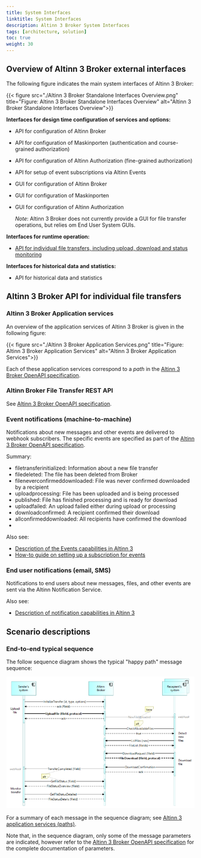 ```yaml
---
title: System Interfaces
linktitle: System Interfaces
description: Altinn 3 Broker System Interfaces 
tags: [architecture, solution]
toc: true
weight: 30
---
```





## Overview of Altinn 3 Broker external interfaces
The following figure indicates the main system interfaces of Altinn 3 Broker:

{{< figure src="./Altinn 3 Broker Standalone Interfaces Overview.png" title="Figure: Altinn 3 Broker Standalone Interfaces Overview" alt="Altinn 3 Broker Standalone Interfaces Overview">}}


<!--
*TIP: The details of the interfaces are not shown by the image as
such, however the image hyperlinks to a clickable web version with further details.*
-->

__Interfaces for design time configuration of services and options:__

* API for configuration of Altinn Broker
* API for configuration of Maskinporten (authentication and course-grained authorization)
* API for configuration of Altinn Authorization (fine-grained authorization)
* API for setup of event subscriptions via Altinn Events
* GUI for configuration of Altinn Broker
* GUI for configuration of  Maskinporten
* GUI for configuration of Altinn Authorization

    _Note_: Altinn 3 Broker does not currently provide a GUI for file transfer operations, 
but relies om End User System GUIs.

__Interfaces for runtime operation:__

* [API for individual file transfers, including upload, download and status monitoring](#altinn-3-broker-api-for-individual-file-transfers)



__Interfaces for historical data and statistics:__

* API for historical data and statistics





<!--

### Authorizarions interfaces


## Altinn 3 Broker File Transfer Interfaces


### Event Subscriptions
See https://docs.altinn.studio/events/subscribe-to-events/developer-guides/setup-subscription/


TBD.

### User Interfaces

Altinn 3 Broker does not currently provide a GUI for file transfer operations, but relies om End User System GUIs.

-->

## Altinn 3 Broker API for individual file transfers

### Altinn 3 Broker Application services

An overview of the application services of Altinn 3 Broker is given in the following figure:

{{< figure src="./Altinn 3 Broker Application Services.png" title="Figure: Altinn 3 Broker Application Services" alt="Altinn 3 Broker Application Services">}}

Each of these application services correspond to a _path_ in the [Altinn 3 Broker OpenAPI specification][Altinn 3 Broker OpenAPI specifications].


### Altinn Broker File Transfer REST API 

See [Altinn 3 Broker OpenAPI specification][Altinn 3 Broker OpenAPI specifications].

### Event notifications (machine-to-machine)

Notifications about new messages and other events are delivered to webhook subscribers. 
The specific events are specified as part of the [Altinn 3 Broker OpenAPI specification][Altinn 3 Broker OpenAPI specifications]. 

Summary:

* filetransferinitialized: Information about a new file transfer
* filedeleted: The file has been deleted from Broker
* fileneverconfirmeddownloaded: File was never confirmed downloaded by a recipient
* uploadprocessing: File has been uploaded and is being processed
* published: File has finished processing and is ready for download
* uploadfailed: An upload failed either during upload or processing
* downloadconfirmed: A recipient confirmed their download
* allconfirmeddownloaded: All recipients have confirmed the download
* 
Also see:

* [Description of the Events capabilities in Altinn 3](https://docs.altinn.studio/events/)
* [How-to guide on setting up a subscription for events](https://docs.altinn.studio/events/subscribe-to-events/developer-guides/setup-subscription/)


<!--
Webhooks are a way for an app or a service to provide real-time information to other apps or services. They are used to trigger automatic reactions or notifications when specific events occur. Essentially, a webhook sends an HTTP POST request to a specified URL in response to an event — for example, when a new record is added to a database, or a user completes a purchase.

How Webhooks Work:
1. Event Occurrence: A webhook is configured to listen for certain events in a source application (e.g., a new post on a blog, a new payment received, a new user registration).
2. Notification: When the specified event occurs, the source application generates an HTTP POST request. This request contains information or data related to the event, formatted in a way that the receiving application expects (usually as JSON or XML).
3. Listener: The target application (or a server-side script) listens for incoming POST requests on a specified URL (the webhook URL).
4. Action: Once the target application receives the data, it can use it to perform an action, update its own database, send a notification, or trigger other workflows.

Advantages of Webhooks:
* Real-Time: Webhooks provide a mechanism for real-time data transfer and event handling, as opposed to traditional polling mechanisms where an application repeatedly checks for updates at regular intervals.
* Efficient: They are more efficient than polling because they only send data when there is an actual event, reducing unnecessary network traffic and server load.
* Customizable: Webhooks can be configured to listen for specific events, making them highly customizable and flexible for various use cases.

Considerations:
* Security: Since webhooks involve sending data from one service to another, they need to be secured to prevent unauthorized access or data interception. This often involves validating the incoming requests and using HTTPS for encryption.
* Error Handling: The receiving application needs to be capable of handling errors or exceptions that may occur during data processing. This includes dealing with malformed data, service downtime, or network issues.
* Infrastructure: The server that receives the webhook must be set up to handle potentially high volumes of incoming HTTP requests and process them efficiently.
-->


### End user notifications (email, SMS)
Notifications to end users about new messages, files, and other events are sent via the Altinn Notification Service.

Also see:

* [Description of notification capabilities in Altinn 3](https://docs.altinn.studio/notifications/)


## Scenario descriptions

### End-to-end typical sequence

The follow sequence diagram shows the typical "happy path" message sequence:  

<img src="./Altinn 3 Broker API Sequence Diagram (en).png" alt="Et bilde som inneholder tekst, skjermbilde, Parallell, diagram Automatisk generert beskrivelse" />

<!--
Note: Explanations for each arrow should match the online, clickable Archi version.
Issue: How to link to the specific OpenAPI specification of this particular API call?
-->

For a summary of each message in the sequence diagram; see [Altinn 3 application services (paths)](#altinn-3-broker-application-services).

Note that, in the sequence diagram, only some of the message parameters are indicated, however refer to 
the [Altinn 3 Broker OpenAPI specification][Altinn 3 Broker OpenAPI specifications] 
for the complete documentation of parameters.



<!--
Here's a high level description of the message flow:

<span class="mark">Note: Details regarding authentication and
authorization not shown here.</span>


<!-- 4. CheckIfAvailableFiles: --

1. InitalizeTransfer (id, type, options): Initialize a new file transfer, indicating a message id, the type of message (Altinn resourceid) and any non-default selection of options.
2. UploadFile (fileId, protocol): Upload a file to the Broker filestore for an already initialized file transfer operation.
3. NewFileUploaded: ...
5. ListFiles (new):
6. FileList (fileIds):
7. DownloadRequest (fileId):
8. DownloadConfirmation:
9.  TransferCompleted (fileId): 
10. GetFileStatus (fileId):
11. FileStatusOverview (fileId):
12. GetFileStatusDetailed: 
13. FileStatusDetails (fileId):
-->

<!--
### Exception scenarios
The following ... TBD ..

1. Failing upload
2. Failing download
3. Resuming a failed upload
4. Resuming a failed download

### Other scenarios

    Reporting sequence – service owner fetching statistics
    Reporting sequence –provider fetching statistics
    Reporting sequence –consumer fetching statistics
    File storage purging

-->


<!-- References within this document: -->
[Altinn 3 Broker OpenAPI specifications]: https://github.com/Altinn/altinn-broker/blob/main/altinn-broker-v1.json

